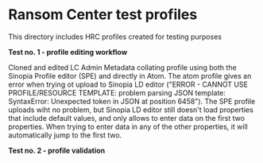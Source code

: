  # Ransom Center test profiles

This directory includes HRC profiles created for testing purposes

**Test no. 1 - profile editing workflow**

Cloned and edited LC Admin Metadata collating profile using both the Sinopia Profile editor (SPE) and directly in Atom. The atom profile gives an error when trying ot upload to Sinopia LD editor ("ERROR - CANNOT USE PROFILE/RESOURCE TEMPLATE: problem parsing JSON template: SyntaxError: Unexpected token in JSON at position 6458"). The SPE profile uploads wiht no problem, but Sinopia LD editor still doesn't load properties that include default values, and only allows to enter data on the first two properties. When trying to enter data in any of the other properties, it will automatically jump to the first two.

**Test no. 2 - profile validation**

